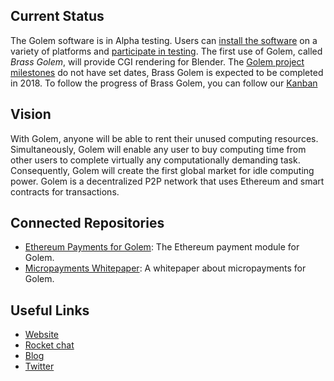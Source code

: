## Current Status
The Golem software is in Alpha testing. Users can [install the software](https://github.com/golemfactory/golem/wiki/Installation) on a variety of platforms and [participate in testing](https://github.com/golemfactory/golem/wiki/Testing). The first use of Golem, called _Brass Golem_, will provide CGI rendering for Blender. The [Golem project milestones](https://github.com/golemfactory/golem/wiki/Roadmap) do not have set dates, Brass Golem is expected to be completed in 2018. To follow the progress of Brass Golem, you can follow our [Kanban](https://trello.com/b/YL1qZ2pZ/brass-kanban)

## Vision
With Golem, anyone will be able to rent their unused computing resources. Simultaneously, Golem will enable any user to buy computing time from other users to complete virtually any computationally demanding task. Consequently, Golem will create the first global market for idle computing power. Golem is a decentralized P2P network that uses Ethereum and smart contracts for transactions. 

## Connected Repositories
* [Ethereum Payments for Golem](https://github.com/imapp-pl/ethereum-payments): The Ethereum payment module for Golem.
* [Micropayments Whitepaper](https://github.com/golemfactory/golem-micropayments-whitepaper): A whitepaper about micropayments for Golem.

## Useful Links 
* [Website](http://golemproject.net/)
* [Rocket chat](https://chat.golem.network/)
* [Blog](https://blog.golemproject.net/)
* [Twitter](https://twitter.com/golemproject)

